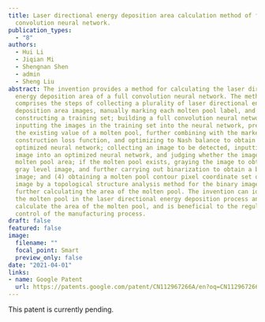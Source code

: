 ```yaml
---
title: Laser directional energy deposition area calculation method of full
  convolution neural network.
publication_types:
  - "8"
authors:
  - Hui Li
  - Jiqian Mi
  - Shengnan Shen
  - admin
  - Sheng Liu
abstract: The invention provides a method for calculating the laser directional
  energy deposition area of a full convolution neural network. The method
  comprises the steps of collecting a plurality of laser directional energy
  deposition area images, manually marking each molten pool label, and further
  constructing a training set; building a full convolution neural network,
  inputting the images in the training set into the neural network, predicting
  the existing value of a molten pool, further combining with the marked
  construction loss function, and optimizing to Nash balance to obtain the
  optimized neural network; collecting an image to be detected, inputting the
  image into an optimized neural network, and judging whether the image has a
  molten pool area; if the molten pool exists, graying the image to obtain a
  gray level image, and further carrying out binarization to obtain a binary
  image; and (4) obtaining a molten pool contour pixel coordinate set of the
  image by a topological structure analysis method for the binary image, and
  further calculating the area of the molten pool. The invention can identify
  the molten pool in the laser directional energy deposition process and
  calculate the area of the molten pool, and is beneficial to the regulation and
  control of the manufacturing process.
draft: false
featured: false
image:
  filename: ""
  focal_point: Smart
  preview_only: false
date: "2021-04-01"
links:
- name: Google Patent
  url: https://patents.google.com/patent/CN112967266A/en?oq=CN112967266A
---
```

This patent is currently pending.